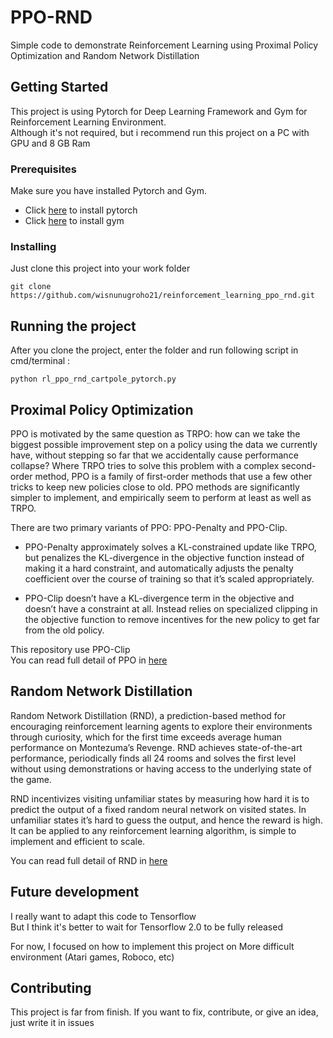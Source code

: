 

# PPO-RND

Simple code to demonstrate Reinforcement Learning using Proximal Policy Optimization and Random Network Distillation

## Getting Started

This project is using Pytorch for Deep Learning Framework and Gym for Reinforcement Learning Environment.  
Although it's not required, but i recommend run this project on a PC with GPU and 8 GB Ram

### Prerequisites

Make sure you have installed Pytorch and Gym.  
- Click [here](https://pytorch.org/get-started/locally/) to install pytorch  
- Click [here](https://gym.openai.com/docs/) to install gym

### Installing

Just clone this project into your work folder

```
git clone https://github.com/wisnunugroho21/reinforcement_learning_ppo_rnd.git
```

## Running the project

After you clone the project, enter the folder and run following script in cmd/terminal :

```
python rl_ppo_rnd_cartpole_pytorch.py
```

## Proximal Policy Optimization

PPO is motivated by the same question as TRPO: how can we take the biggest possible improvement step on a policy using the data we currently have, without stepping so far that we accidentally cause performance collapse? Where TRPO tries to solve this problem with a complex second-order method, PPO is a family of first-order methods that use a few other tricks to keep new policies close to old. PPO methods are significantly simpler to implement, and empirically seem to perform at least as well as TRPO.

There are two primary variants of PPO: PPO-Penalty and PPO-Clip.

* PPO-Penalty approximately solves a KL-constrained update like TRPO, but penalizes the KL-divergence in the objective function instead of making it a hard constraint, and automatically adjusts the penalty coefficient over the course of training so that it’s scaled appropriately.

* PPO-Clip doesn’t have a KL-divergence term in the objective and doesn’t have a constraint at all. Instead relies on specialized clipping in the objective function to remove incentives for the new policy to get far from the old policy.

This repository use PPO-Clip  
You can read full detail of PPO in [here](https://spinningup.openai.com/en/latest/algorithms/ppo.html)

## Random Network Distillation

Random Network Distillation (RND), a prediction-based method for encouraging reinforcement learning agents to explore their environments through curiosity, which for the first time exceeds average human performance on Montezuma’s Revenge. RND achieves state-of-the-art performance, periodically finds all 24 rooms and solves the first level without using demonstrations or having access to the underlying state of the game.  

RND incentivizes visiting unfamiliar states by measuring how hard it is to predict the output of a fixed random neural network on visited states. In unfamiliar states it’s hard to guess the output, and hence the reward is high. It can be applied to any reinforcement learning algorithm, is simple to implement and efficient to scale. 

You can read full detail of RND in [here](https://openai.com/blog/reinforcement-learning-with-prediction-based-rewards/)

## Future development

I really want to adapt this code to Tensorflow  
But I think it's better to wait for Tensorflow 2.0 to be fully released

For now, I focused on how to implement this project on More difficult environment (Atari games, Roboco, etc)

## Contributing

This project is far from finish. If you want to fix, contribute, or give an idea, just write it in issues
